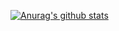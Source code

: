 

[![Anurag's github stats](https://github-readme-stats.vercel.app/api?username=hzs0623)](https://github.com/hzs0623/github-readme-stats)
